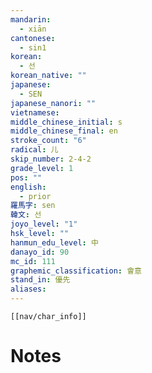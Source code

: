 ```yaml
---
mandarin:
  - xiān
cantonese:
  - sin1
korean:
  - 선
korean_native: ""
japanese:
  - SEN
japanese_nanori: ""
vietnamese:
middle_chinese_initial: s
middle_chinese_final: en
stroke_count: "6"
radical: 儿
skip_number: 2-4-2
grade_level: 1
pos: ""
english:
  - prior
羅馬字: sen
韓文: 선
joyo_level: "1"
hsk_level: ""
hanmun_edu_level: 中
danayo_id: 90
mc_id: 111
graphemic_classification: 會意
stand_in: 優先
aliases:
---
```

```meta-bind-embed
[[nav/char_info]]
```

# Notes
